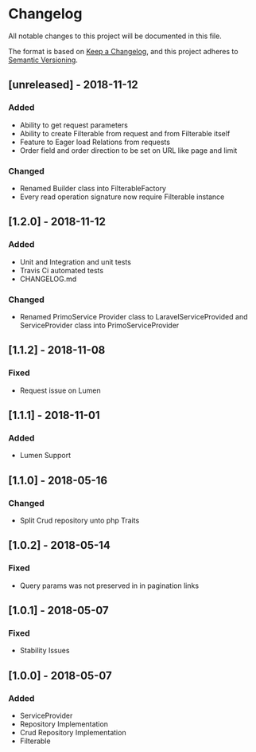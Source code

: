 # Changelog
All notable changes to this project will be documented in this file.

The format is based on [Keep a Changelog](https://keepachangelog.com/en/1.0.0/),
and this project adheres to [Semantic Versioning](https://semver.org/spec/v2.0.0.html).

## [unreleased] - 2018-11-12
### Added
- Ability to get request parameters
- Ability to create Filterable from request and from Filterable itself
- Feature to Eager load Relations from requests
- Order field and order direction to be set on URL like page and limit
### Changed
- Renamed Builder class into FilterableFactory
- Every read operation signature now require Filterable instance

## [1.2.0] - 2018-11-12
### Added
- Unit and Integration and unit tests
- Travis Ci automated tests
- CHANGELOG.md
### Changed
- Renamed PrimoService Provider class to LaravelServiceProvided and ServiceProvider class into PrimoServiceProvider

## [1.1.2] - 2018-11-08
### Fixed
- Request issue on Lumen

## [1.1.1] - 2018-11-01
### Added
- Lumen Support

## [1.1.0] - 2018-05-16
### Changed
- Split Crud repository unto php Traits

## [1.0.2] - 2018-05-14
### Fixed
- Query params was not preserved in in pagination links

## [1.0.1] - 2018-05-07
### Fixed
- Stability Issues

## [1.0.0] - 2018-05-07
### Added
- ServiceProvider
- Repository Implementation
- Crud Repository Implementation
- Filterable